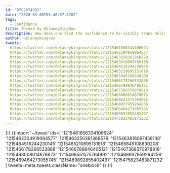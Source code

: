 ```yaml
---
id: "B7C2874392"
date: "2020-03-06T03:46:57.676Z"
tags:
  - Confidence
title: Thread by DelaneyKingRox
description: How does one find the confidence to be visibly trans online.
author: delaneykingrox
tweets:
  https://twitter.com/delaneykingrox/status/1215461856334106624
  https://twitter.com/delaneykingrox/status/1215462304919064577
  https://twitter.com/delaneykingrox/status/1215463250361368579
  https://twitter.com/delaneykingrox/status/1215463816097456130
  https://twitter.com/delaneykingrox/status/1215464516244230145
  https://twitter.com/delaneykingrox/status/1215465210695151618
  https://twitter.com/delaneykingrox/status/1215465845108830208
  https://twitter.com/delaneykingrox/status/1215466178266533888
  https://twitter.com/delaneykingrox/status/1215466789846405121
  https://twitter.com/delaneykingrox/status/1215467368370978818
  https://twitter.com/delaneykingrox/status/1215468008014876673
  https://twitter.com/delaneykingrox/status/1215468551575764992
  https://twitter.com/delaneykingrox/status/1215468937959264256
  https://twitter.com/delaneykingrox/status/1215469464273055745
  https://twitter.com/delaneykingrox/status/1215469892855402497
  https://twitter.com/delaneykingrox/status/1215475823483871232
---
```

{!{
  {{import '~/tweet' ids=[
    '1215461856334106624'
    '1215462304919064577'
    '1215463250361368579'
    '1215463816097456130'
    '1215464516244230145'
    '1215465210695151618'
    '1215465845108830208'
    '1215466178266533888'
    '1215466789846405121'
    '1215467368370978818'
    '1215468008014876673'
    '1215468551575764992'
    '1215468937959264256'
    '1215469464273055745'
    '1215469892855402497'
    '1215475823483871232'
  ] tweets=meta.tweets className="oneblock" }}
}!}

